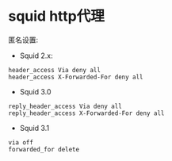 # squid http代理

匿名设置:
* Squid 2.x:
```
header_access Via deny all
header_access X-Forwarded-For deny all
```
* Squid 3.0
```
reply_header_access Via deny all
reply_header_access X-Forwarded-For deny all
```
* Squid 3.1
```
via off
forwarded_for delete
```